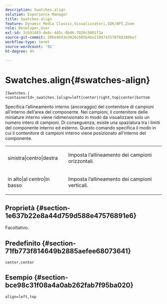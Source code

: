 ```yaml
---
description: Swatches.align
solution: Experience Manager
title: Swatches.align
feature: Dynamic Media Classic,Visualizzatori,SDK/API,Zoom
role: Developer,User
exl-id: 3cb91483-de8c-4d5c-9b46-7026c5001f3a
source-git-commit: 206e4643e3926cb85b4be2189743578f88180be7
workflow-type: tm+mt
source-wordcount: '91'
ht-degree: 4%

---
```


# Swatches.align{#swatches-align}

`[Swatches.|<containerId>_swatches.]align=left|center|right,top|center|bottom`

Specifica l’allineamento interno (ancoraggio) del contenitore di campioni all’interno dell’area del componente. Nei campioni, il contenitore delle miniature interno viene ridimensionato in modo da visualizzare solo un numero intero di campioni. Di conseguenza, esiste una spaziatura tra i limiti del componente interno ed esterno. Questo comando specifica il modo in cui il contenitore di campioni interno viene posizionato all’interno del componente.

<table id="table_58D88FF5F83A4ABA928695B5AFF97354"> 
 <tbody> 
  <tr> 
   <td> <p> <span class="codeph"> sinistra|centro|destra</span> </p> </td> 
   <td> <p> Imposta l’allineamento dei campioni orizzontali. </p> </td> 
  </tr> 
  <tr> 
   <td> <p><span class="codeph"> in alto|al centro|in basso</span> </p> </td> 
   <td> <p> Imposta l’allineamento dei campioni verticali. </p> </td> 
  </tr> 
 </tbody> 
</table>

## Proprietà {#section-1e637b22e8a44d759d588e47576891e6}

Facoltativo.

## Predefinito {#section-71fb773f814649b2885aefee68073641}

`center,center`

## Esempio {#section-bce98c31f08a4a0ab262fab7f95ba020}

`align=left,top`
